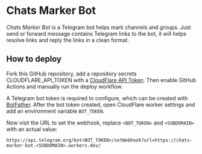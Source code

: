 # Chats Marker Bot

_Chats Marker Bot_ is a Telegram bot helps mark channels and groups. Just send or forward message contains Telegram links to the bot, it will helps resolve links and reply the links in a clean format.

## How to deploy

Fork this GitHub repository, add a repository secrets CLOUDFLARE_API_TOKEN with a [CloudFlare API Token](https://dash.cloudflare.com/profile/api-tokens). Then enable GitHub Actions and manually run the deploy workflow.

A Telegram bot token is required to configure, which can be created with [BotFather](https://t.me/BotFather). After the bot token created, open CloudFlare worker settings and add an environment variable `BOT_TOKEN`.

Now visit the URL to set the webhook, replace `<BOT_TOKEN>` and `<SUBDOMAIN>` with an actual value:

```
https://api.telegram.org/bot<BOT_TOKEN>/setWebhook?url=https://chats-marker-bot.<SUBDOMAIN>.workers.dev/
```
